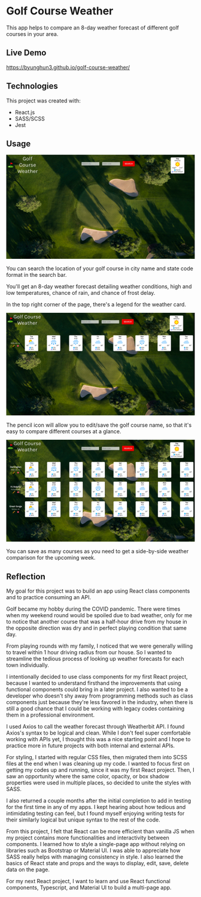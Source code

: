 # Golf Course Weather

This app helps to compare an 8-day weather forecast of different golf courses in your area. 

## Live Demo

https://byunghun3.github.io/golf-course-weather/

## Technologies

This project was created with:

* React.js
* SASS/SCSS
* Jest

## Usage

![golf-course-weather-main](./src/assets/images/golf-course-weather-main.png)

You can search the location of your golf course in city name and state code format in the search bar.

You'll get an 8-day weather forecast detailing weather conditions, high and low temperatures, chance of rain, and chance of frost delay.

In the top right corner of the page, there's a legend for the weather card.


![golf-course-weather-search](./src/assets/images/golf-course-weather-search.png)

The pencil icon will allow you to edit/save the golf course name, so that it's easy to compare different courses at a glance.


![golf-course-weather-courses](./src/assets/images/golf-course-weather-courses.png)

You can save as many courses as you need to get a side-by-side weather comparison for the upcoming week.



## Reflection

My goal for this project was to build an app using React class components and to practice consuming an API.

Golf became my hobby during the COVID pandemic. There were times when my weekend round would be spoiled due to bad weather, only for me to notice that another course that was a half-hour drive from my house in the opposite direction was dry and in perfect playing condition that same day.

From playing rounds with my family, I noticed that we were generally willing to travel within 1 hour driving radius from our house. So I wanted to streamline the tedious process of looking up weather forecasts for each town individually.

I intentionally decided to use class components for my first React project, because I wanted to understand firsthand the improvements that using functional components could bring in a later project. I also wanted to be a developer who doesn't shy away from programming methods such as class components just because they're less favored in the industry, when there is still a good chance that I could be working with legacy codes containing them in a professional environment.

I used Axios to call the weather forecast through Weatherbit API. I found Axios's syntax to be logical and clean. While I don't feel super comfortable working with APIs yet, I thought this was a nice starting point and I hope to practice more in future projects with both internal and external APIs.

For styling, I started with regular CSS files, then migrated them into SCSS files at the end when I was cleaning up my code. I wanted to focus first on getting my codes up and running, since it was my first React project. Then, I saw an opportunity where the same color, opacity, or box shadow properties were used in multiple places, so decided to unite the styles with SASS.

I also returned a couple months after the initial completion to add in testing for the first time in any of my apps. I kept hearing about how tedious and intimidating testing can feel, but I found myself enjoying writing tests for their similarly logical but unique syntax to the rest of the code. 

From this project, I felt that React can be more efficient than vanilla JS when my project contains more functionalities and interactivity between components. I learned how to style a single-page app without relying on libraries such as Bootstrap or Material UI. I was able to appreciate how SASS really helps with managing consistency in style. I also learned the basics of React state and props and the ways to display, edit, save, delete data on the page.

For my next React project, I want to learn and use React functional components, Typescript, and Material UI to build a multi-page app.
